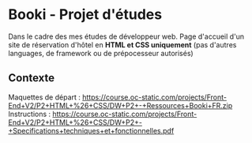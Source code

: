 # Booki - Projet d'études

Dans le cadre des mes études de développeur web.
Page d'accueil d'un site de réservation d'hôtel en **HTML et CSS uniquement** (pas d'autres languages, de framework ou de prépocesseur autorisés)

## Contexte

Maquettes de départ : https://course.oc-static.com/projects/Front-End+V2/P2+HTML+%26+CSS/DW+P2+-+Ressources+Booki+FR.zip
Instructions : https://course.oc-static.com/projects/Front-End+V2/P2+HTML+%26+CSS/DW+P2+-+Specifications+techniques+et+fonctionnelles.pdf
